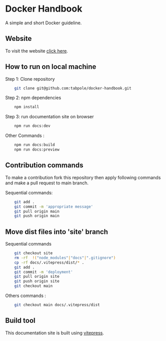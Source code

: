 # Docker Handbook

A simple and short Docker guideline.

## Website

To visit the website [click here](https://tabpole.github.io/docker/).

## How to run on local machine

Step 1: Clone repository

```bash
    git clone git@github.com:tabpole/docker-handbook.git
```

Step 2: npm dependencies

```bash
    npm install
```

Step 3: run documentation site on browser

```bash
    npm run docs:dev
```

Other Commands :

```bash
    npm run docs:build
    npm run docs:preview
```

## Contribution commands

To make a contribution fork this repository then apply following commands and make a pull request to main branch.

Sequential commands:

```bash  
    git add .
    git commit -m 'appropriate message'
    git pull origin main
    git push origin main
```

## Move dist files into 'site' branch

Sequential commands

```bash
    git checkout site
    rm -rf  !("node_modules"|"docs"|".gitignore")
    cp -rf docs/.vitepress/dist/* .
    git add .
    git commit -m 'deployment'
    git pull origin site
    git push origin site
    git checkout main
```

Others commands :

```bash
    git checkout main docs/.vitepress/dist
```

## Build tool

This documentation site is built using [vitepress](https://vitepress.vuejs.org).
